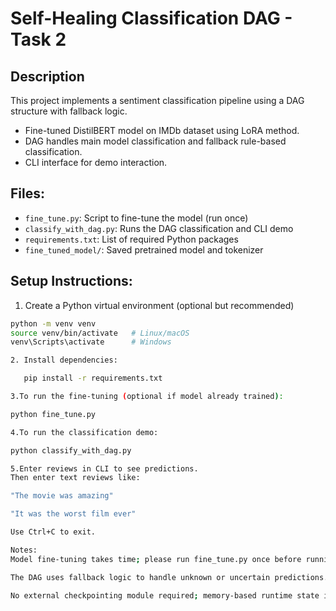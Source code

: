 # Self-Healing Classification DAG - Task 2

## Description
This project implements a sentiment classification pipeline using a DAG structure with fallback logic.
- Fine-tuned DistilBERT model on IMDb dataset using LoRA method.
- DAG handles main model classification and fallback rule-based classification.
- CLI interface for demo interaction.

## Files:
- `fine_tune.py`: Script to fine-tune the model (run once)
- `classify_with_dag.py`: Runs the DAG classification and CLI demo
- `requirements.txt`: List of required Python packages
- `fine_tuned_model/`: Saved pretrained model and tokenizer

## Setup Instructions:
1. Create a Python virtual     environment (optional but recommended)
```bash
python -m venv venv
source venv/bin/activate   # Linux/macOS
venv\Scripts\activate      # Windows

2. Install dependencies:

   pip install -r requirements.txt

3.To run the fine-tuning (optional if model already trained):

python fine_tune.py

4.To run the classification demo:

python classify_with_dag.py

5.Enter reviews in CLI to see predictions. 
Then enter text reviews like:

"The movie was amazing"

"It was the worst film ever"

Use Ctrl+C to exit.

Notes:
Model fine-tuning takes time; please run fine_tune.py once before running the demo.

The DAG uses fallback logic to handle unknown or uncertain predictions.

No external checkpointing module required; memory-based runtime state is used.